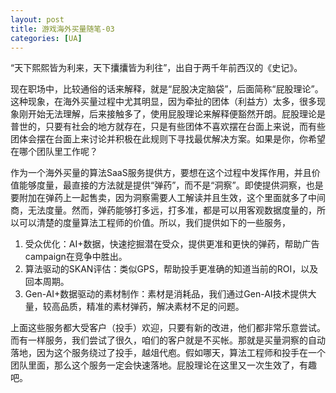 ```yaml
---
layout: post
title: 游戏海外买量随笔-03
categories: [UA]
---
```


“天下熙熙皆为利来，天下攮攮皆为利往”，出自于两千年前西汉的《史记》。

现在职场中，比较通俗的话来解释，就是“屁股决定脑袋”，后面简称“屁股理论”。这种现象，在海外买量过程中尤其明显，因为牵扯的团体（利益方）太多，很多现象刚开始无法理解，后来接触多了，使用屁股理论来解释便豁然开朗。屁股理论是普世的，只要有社会的地方就存在，只是有些团体不喜欢摆在台面上来说，而有些团体会摆在台面上来讨论并积极在此规则下寻找最优解决方案。如果是你，你希望在哪个团队里工作呢？

作为一个海外买量的算法SaaS服务提供方，要想在这个过程中发挥作用，并且价值能够度量，最直接的方法就是提供“弹药”，而不是“洞察”。即使提供洞察，也是要附加在弹药上一起售卖，因为洞察需要人工解读并且生效，这个里面就多了中间商，无法度量。然而，弹药能够打多远，打多准，都是可以用客观数据度量的，所以可以清楚的度量算法工程师的价值。所以，我们提供如下的一些服务，

1. 受众优化：AI+数据，快速挖掘潜在受众，提供更准和更快的弹药，帮助广告campaign在竞争中胜出。
2. 算法驱动的SKAN评估：类似GPS，帮助投手更准确的知道当前的ROI，以及回本周期。
3. Gen-AI+数据驱动的素材制作：素材是消耗品，我们通过Gen-AI技术提供大量，较高品质，精准的素材弹药，解决素材不足的问题。

上面这些服务都大受客户（投手）欢迎，只要有新的改进，他们都非常乐意尝试。而有一样服务，我们尝试了很久，咱们的客户就是不买帐。那就是买量洞察的自动落地，因为这个服务绕过了投手，越俎代庖。假如哪天，算法工程师和投手在一个团队里面，那么这个服务一定会快速落地。屁股理论在这里又一次生效了，有趣吧。  
